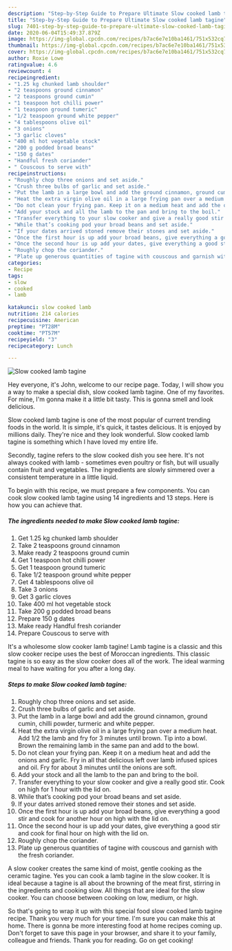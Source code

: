 ```yaml
---
description: "Step-by-Step Guide to Prepare Ultimate Slow cooked lamb tagine"
title: "Step-by-Step Guide to Prepare Ultimate Slow cooked lamb tagine"
slug: 7401-step-by-step-guide-to-prepare-ultimate-slow-cooked-lamb-tagine
date: 2020-06-04T15:49:37.879Z
image: https://img-global.cpcdn.com/recipes/b7ac6e7e10ba1461/751x532cq70/slow-cooked-lamb-tagine-recipe-main-photo.jpg
thumbnail: https://img-global.cpcdn.com/recipes/b7ac6e7e10ba1461/751x532cq70/slow-cooked-lamb-tagine-recipe-main-photo.jpg
cover: https://img-global.cpcdn.com/recipes/b7ac6e7e10ba1461/751x532cq70/slow-cooked-lamb-tagine-recipe-main-photo.jpg
author: Roxie Lowe
ratingvalue: 4.6
reviewcount: 4
recipeingredient:
- "1.25 kg chunked lamb shoulder"
- "2 teaspoons ground cinnamon"
- "2 teaspoons ground cumin"
- "1 teaspoon hot chilli power"
- "1 teaspoon ground tumeric"
- "1/2 teaspoon ground white pepper"
- "4 tablespoons olive oil"
- "3 onions"
- "3 garlic cloves"
- "400 ml hot vegetable stock"
- "200 g podded broad beans"
- "150 g dates"
- "Handful fresh coriander"
- " Couscous to serve with"
recipeinstructions:
- "Roughly chop three onions and set aside."
- "Crush three bulbs of garlic and set aside."
- "Put the lamb in a large bowl and add the ground cinnamon, ground cumin, chilli powder, turmeric and white pepper."
- "Heat the extra virgin olive oil in a large frying pan over a medium heat. Add 1/2 the lamb and fry for 3 minutes until brown. Tip into a bowl. Brown the remaining lamb in the same pan and add to the bowl."
- "Do not clean your frying pan. Keep it on a medium heat and add the onions and garlic. Fry in all that delicious left over lamb infused spices and oil. Fry for about 3 minutes until the onions are soft."
- "Add your stock and all the lamb to the pan and bring to the boil."
- "Transfer everything to your slow cooker and give a really good stir. Cook on high for 1 hour with the lid on."
- "While that’s cooking pod your broad beans and set aside."
- "If your dates arrived stoned remove their stones and set aside."
- "Once the first hour is up add your broad beans, give everything a good stir and cook for another hour on high with the lid on."
- "Once the second hour is up add your dates, give everything a good stir and cook for final hour on high with the lid on."
- "Roughly chop the coriander."
- "Plate up generous quantities of tagine with couscous and garnish with the fresh coriander."
categories:
- Recipe
tags:
- slow
- cooked
- lamb

katakunci: slow cooked lamb 
nutrition: 214 calories
recipecuisine: American
preptime: "PT28M"
cooktime: "PT57M"
recipeyield: "3"
recipecategory: Lunch

---
```



![Slow cooked lamb tagine](https://img-global.cpcdn.com/recipes/b7ac6e7e10ba1461/751x532cq70/slow-cooked-lamb-tagine-recipe-main-photo.jpg)

Hey everyone, it's John, welcome to our recipe page. Today, I will show you a way to make a special dish, slow cooked lamb tagine. One of my favorites. For mine, I'm gonna make it a little bit tasty. This is gonna smell and look delicious.

Slow cooked lamb tagine is one of the most popular of current trending foods in the world. It is simple, it's quick, it tastes delicious. It is enjoyed by millions daily. They're nice and they look wonderful. Slow cooked lamb tagine is something which I have loved my entire life.

Secondly, tagine refers to the slow cooked dish you see here. It&#39;s not always cooked with lamb - sometimes even poultry or fish, but will usually contain fruit and vegetables. The ingredients are slowly simmered over a consistent temperature in a little liquid.


To begin with this recipe, we must prepare a few components. You can cook slow cooked lamb tagine using 14 ingredients and 13 steps. Here is how you can achieve that.

<!--inarticleads1-->

##### The ingredients needed to make Slow cooked lamb tagine:

1. Get 1.25 kg chunked lamb shoulder
1. Take 2 teaspoons ground cinnamon
1. Make ready 2 teaspoons ground cumin
1. Get 1 teaspoon hot chilli power
1. Get 1 teaspoon ground tumeric
1. Take 1/2 teaspoon ground white pepper
1. Get 4 tablespoons olive oil
1. Take 3 onions
1. Get 3 garlic cloves
1. Take 400 ml hot vegetable stock
1. Take 200 g podded broad beans
1. Prepare 150 g dates
1. Make ready Handful fresh coriander
1. Prepare  Couscous to serve with


It&#39;s a wholesome slow cooker lamb tagine! Lamb tagine is a classic and this slow cooker recipe uses the best of Moroccan ingredients. This classic tagine is so easy as the slow cooker does all of the work. The ideal warming meal to have waiting for you after a long day. 

<!--inarticleads2-->

##### Steps to make Slow cooked lamb tagine:

1. Roughly chop three onions and set aside.
1. Crush three bulbs of garlic and set aside.
1. Put the lamb in a large bowl and add the ground cinnamon, ground cumin, chilli powder, turmeric and white pepper.
1. Heat the extra virgin olive oil in a large frying pan over a medium heat. Add 1/2 the lamb and fry for 3 minutes until brown. Tip into a bowl. Brown the remaining lamb in the same pan and add to the bowl.
1. Do not clean your frying pan. Keep it on a medium heat and add the onions and garlic. Fry in all that delicious left over lamb infused spices and oil. Fry for about 3 minutes until the onions are soft.
1. Add your stock and all the lamb to the pan and bring to the boil.
1. Transfer everything to your slow cooker and give a really good stir. Cook on high for 1 hour with the lid on.
1. While that’s cooking pod your broad beans and set aside.
1. If your dates arrived stoned remove their stones and set aside.
1. Once the first hour is up add your broad beans, give everything a good stir and cook for another hour on high with the lid on.
1. Once the second hour is up add your dates, give everything a good stir and cook for final hour on high with the lid on.
1. Roughly chop the coriander.
1. Plate up generous quantities of tagine with couscous and garnish with the fresh coriander.


A slow cooker creates the same kind of moist, gentle cooking as the ceramic tagine. Yes you can cook a lamb tagine in the slow cooker. It is ideal because a tagine is all about the browning of the meat first, stirring in the ingredients and cooking slow. All things that are ideal for the slow cooker. You can choose between cooking on low, medium, or high. 

So that's going to wrap it up with this special food slow cooked lamb tagine recipe. Thank you very much for your time. I'm sure you can make this at home. There is gonna be more interesting food at home recipes coming up. Don't forget to save this page in your browser, and share it to your family, colleague and friends. Thank you for reading. Go on get cooking!
